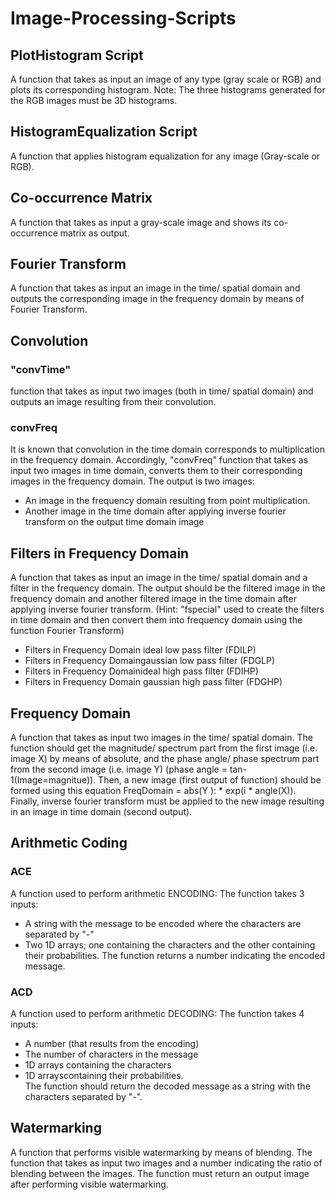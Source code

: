 # Image-Processing-Scripts

## PlotHistogram Script

A function that takes as input an image of any type (gray scale or RGB) and plots
its corresponding histogram. 
Note: The three histograms generated for the RGB images must be 3D histograms.


## HistogramEqualization Script

A function that applies histogram equalization for any image (Gray-scale or RGB).

## Co-occurrence Matrix

A function that takes as input a gray-scale image and shows its co-occurrence matrix as output.

## Fourier Transform
A function that takes as input an image in the time/ spatial domain and outputs the corresponding image in the frequency domain by means of Fourier Transform.

## Convolution

### "convTime" 
function that takes as input two images (both in time/ spatial domain) and outputs an image resulting from their convolution.
### convFreq
It is known that convolution in the time domain corresponds to multiplication in
the frequency domain. Accordingly, "convFreq" function that takes as input two images in time domain, converts them to their corresponding images in the frequency domain. 
The output is two images: 
- An image in the frequency domain resulting from point multiplication. 
- Another image in the time domain after applying inverse fourier transform on the output time
domain image

## Filters in Frequency Domain
A function that takes as input an image in the time/ spatial domain and a filter in the frequency domain. 
The output should be the filtered image in the frequency domain and another filtered image in the time domain after applying inverse fourier transform.
(Hint: "fspecial" used to create the filters in time domain and then convert them into frequency domain using the function Fourier Transform)

- Filters in Frequency Domain ideal low pass filter (FDILP)
- Filters in Frequency Domaingaussian low pass filter (FDGLP)
- Filters in Frequency Domainideal high pass filter (FDIHP) 
- Filters in Frequency Domain gaussian high pass filter (FDGHP)

## Frequency Domain 
A function that takes as input two images in the time/ spatial domain. The function should get the magnitude/ spectrum part from the first image (i.e. image X) by means of absolute, and the phase angle/ phase spectrum part from the second image (i.e. image Y) 
(phase angle = tan-1(Image=magnitue)).
Then, a new image (first output of function) should be formed using this equation
FreqDomain = abs(Y ): * exp(i * angle(X)). 
Finally, inverse fourier transform must be applied to the new image resulting in an image in time domain (second output).

## Arithmetic Coding
### ACE
A function used to perform arithmetic ENCODING: 
The function takes 3 inputs:
- A string with the message to be encoded where the characters are separated by "-" 
- Two 1D arrays; one containing the characters and the other containing their probabilities. The function returns a number indicating the encoded message.
### ACD
A function used to perform arithmetic DECODING: 
The function takes 4 inputs: 
- A number (that results from the encoding) 
- The number of characters in the message 
- 1D arrays containing the characters 
- 1D arrayscontaining their probabilities.  
The function should return the decoded message as a string with the characters separated by "-".

## Watermarking
A function that performs visible watermarking by means of blending. The function that takes as input two images and a number indicating the ratio of blending between the images. 
The function must return an output image after performing visible watermarking. 
